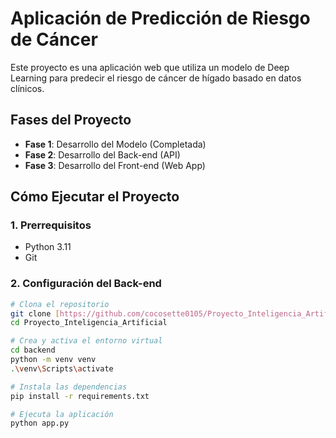 # Aplicación de Predicción de Riesgo de Cáncer

Este proyecto es una aplicación web que utiliza un modelo de Deep Learning para predecir el riesgo de cáncer de hígado basado en datos clínicos.

## Fases del Proyecto
- **Fase 1**: Desarrollo del Modelo (Completada)
- **Fase 2**: Desarrollo del Back-end (API)
- **Fase 3**: Desarrollo del Front-end (Web App)

## Cómo Ejecutar el Proyecto

### 1. Prerrequisitos
- Python 3.11
- Git

### 2. Configuración del Back-end
```bash
# Clona el repositorio
git clone [https://github.com/cocosette0105/Proyecto_Inteligencia_Artificial.git](https://github.com/cocosette0105/Proyecto_Inteligencia_Artificial.git)
cd Proyecto_Inteligencia_Artificial

# Crea y activa el entorno virtual
cd backend
python -m venv venv
.\venv\Scripts\activate

# Instala las dependencias
pip install -r requirements.txt

# Ejecuta la aplicación
python app.py
